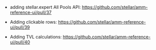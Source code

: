 - adding stellar.expert All Pools API:
  https://github.com/stellar/amm-reference-ui/pull/37

- Adding clickable rows: https://github.com/stellar/amm-reference-ui/pull/39

- Adding TVL calculations: https://github.com/stellar/amm-reference-ui/pull/40
